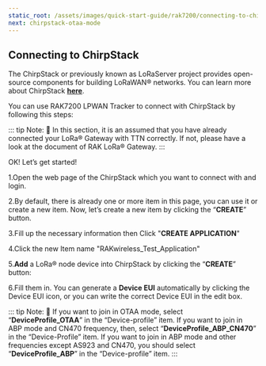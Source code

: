 ```yaml
---
static_root: /assets/images/quick-start-guide/rak7200/connecting-to-chirpstack
next: chirpstack-otaa-mode
---
```


## Connecting to ChirpStack

The ChirpStack or previously known as LoRaServer project provides open-source components for building LoRaWAN® networks. You can learn more about ChirpStack [**here**](https://www.chirpstack.io/).

You can use RAK7200 LPWAN Tracker to connect with ChirpStack by following this steps:

::: tip Note:
:pencil: In this section, it is an assumed that you have already connected your LoRa® Gateway with TTN correctly. If not, please have a look at the document of RAK LoRa® Gateway.
:::

OK! Let’s get started!

1.Open the web page of the ChirpStack which you want to connect with and login.

2.By default, there is already one or more item in this page, you can use it or create a new item. Now, let’s create a new item by clicking the “**CREATE**” button.

<rk-img
  :src="`${$frontmatter.static_root}/mhxpxv152iy2zc2h7jyv.png`"
  width="100%"
  figure-number="1"
  caption="ChirpStack Applications"
/>

3.Fill up the necessary information then Click "**CREATE APPLICATION**"

<rk-img
  :src="`${$frontmatter.static_root}/aehocrv1kdgmfw5i9ncm.png`"
  width="100%"
  figure-number="2"
  caption="Creating the Application"
/>

<rk-img
  :src="`${$frontmatter.static_root}/shwsznjugdm6epmh5r2o.png`"
  width="100%"
  figure-number="3"
  caption="Applications page in ChirpStack"
/>

4.Click the new Item name "RAKwireless_Test_Application"

<rk-img
  :src="`${$frontmatter.static_root}/eh9bkvu5uwlrn10jojvr.png`"
  width="100%"
  figure-number="4"
  caption="RAK7200 Application"
/>

5.**Add** a LoRa® node device into ChirpStack by clicking the “**CREATE**” button:

<rk-img
  :src="`${$frontmatter.static_root}/znvzmk7sz4vrhgqmfx4x.png`"
  width="100%"
  figure-number="5"
  caption="Adding a LoRa® Node Device"
/>

<rk-img
  :src="`${$frontmatter.static_root}/mphgt1imzsn2pf67bhnq.png`"
  width="100%"
  figure-number="6"
  caption="Filling the Device Parameters"
/>

6.Fill them in. You can generate a **Device EUI** automatically by clicking the Device EUI icon, or you can write the correct Device EUI in the edit box.

<rk-img
  :src="`${$frontmatter.static_root}/doqbh3y9oiyjxu6ixjwn.png`"
  width="100%"
  figure-number="7"
  caption="Generating Device EUI Automatically"
/>

::: tip Note:
:pencil: If you want to join in OTAA mode, select “**DeviceProfile_OTAA**” in the “Device-profile” item. If you want to join in ABP mode and CN470 frequency, then, select “**DeviceProfile_ABP_CN470**” in the “Device-Profile” item. If you want to join in ABP mode and other frequencies except AS923 and CN470, you should select “**DeviceProfile_ABP**” in the “Device-profile” item.
:::
